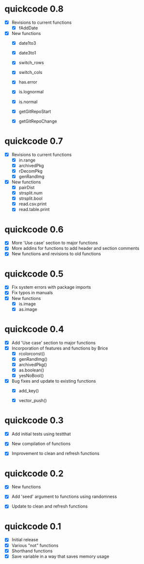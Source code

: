 # quickcode 0.8

- [x] Revisions to current functions
    - [x] fAddDate
- [x] New functions 
    - [x] date1to3
    - [x] date3to1
    - [x] switch_rows
    - [x] switch_cols
    - [x] has.error
    - [x] is.lognormal
    - [x] is.normal
    - [x] getGitRepoStart
    - [x] getGitRepoChange
    
    
# quickcode 0.7

- [x] Revisions to current functions
    - [x] in.range
    - [x] archivedPkg 
    - [x] rDecomPkg 
    - [x] genRandImg
- [x] New functions 
    - [x] pairDist
    - [x] strsplit.num
    - [x] strsplit.bool
    - [x] read.csv.print
    - [x] read.table.print
    
# quickcode 0.6

- [x] More 'Use case' section to major functions
- [x] More addins for functions to add header and section comments
- [x] New functions and revisions to old functions

# quickcode 0.5

- [x] Fix system errors with package imports
- [x] Fix typos in manuals
- [x] New functions
  - [x] is.image
  - [x] as.image

# quickcode 0.4

- [x] Add 'Use case' section to major functions
- [x] Incorporation of features and functions by Brice
  - [x] rcolorconst()
  - [x] genRandImg()
  - [x] archivedPkg()
  - [x] as.boolean()
  - [x] yesNoBool()
      
- [x] Bug fixes and update to existing functions
  - [x] add_key()
  - [x] vector_push()


# quickcode 0.3

- [x] Add initial tests using testthat
- [x] New compilation of functions
- [x] Improvement to clean and refresh functions


# quickcode 0.2

- [x] New functions
- [x] Add 'seed' argument to functions using randomness
- [x] Update to clean and refresh functions


# quickcode 0.1

- [x] Initial release
- [x] Various "not" functions
- [x] Shorthand functions
- [x] Save variable in a way that saves memory usage
